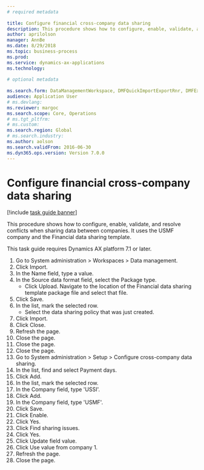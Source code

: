 ```yaml
--- 
# required metadata 
 
title: Configure financial cross-company data sharing
description: This procedure shows how to configure, enable, validate, and resolve conflicts when sharing data between companies. 
author: aprilolson
manager: AnnBe 
ms.date: 8/29/2018
ms.topic: business-process 
ms.prod:  
ms.service: dynamics-ax-applications 
ms.technology:  
 
# optional metadata 
 
ms.search.form: DataManagementWorkspace, DMFQuickImportExportRnr, DMFExecutionHistoryWorkspace, DMFExecutionHistorySummary, DMFExecutionHistoryEntities,  SysDataSharingConfiguration, SysDataSharingDiscrepencies   
audience: Application User 
# ms.devlang:  
ms.reviewer: margoc
ms.search.scope: Core, Operations 
# ms.tgt_pltfrm:  
# ms.custom:  
ms.search.region: Global
# ms.search.industry: 
ms.author: aolson
ms.search.validFrom: 2016-06-30 
ms.dyn365.ops.version: Version 7.0.0 
---
```

# Configure financial cross-company data sharing

[!include [task guide banner](../../includes/task-guide-banner.md)]

This procedure shows how to configure, enable, validate, and resolve conflicts when sharing data between companies. It uses the USMF company and the Financial data sharing template.



This task guide requires Dynamics AX platform 7.1 or later.

1. Go to System administration > Workspaces > Data management.
2. Click Import.
3. In the Name field, type a value.
4. In the Source data format field, select the Package type.
    * Click Upload. Navigate to the location of the Financial data sharing template package file and select that file.  
5. Click Save.
6. In the list, mark the selected row.
    * Select the data sharing policy that was just created.  
7. Click Import.
8. Click Close.
9. Refresh the page.
10. Close the page.
11. Close the page.
12. Close the page.
13. Go to System administration > Setup > Configure cross-company data sharing.
14. In the list, find and select Payment days.
15. Click Add.
16. In the list, mark the selected row.
17. In the Company field, type 'USSI'.
18. Click Add.
19. In the Company field, type 'USMF'.
20. Click Save.
21. Click Enable.
22. Click Yes.
23. Click Find sharing issues.
24. Click Yes.
25. Click Update field value.
26. Click Use value from company 1.
27. Refresh the page.
28. Close the page.

